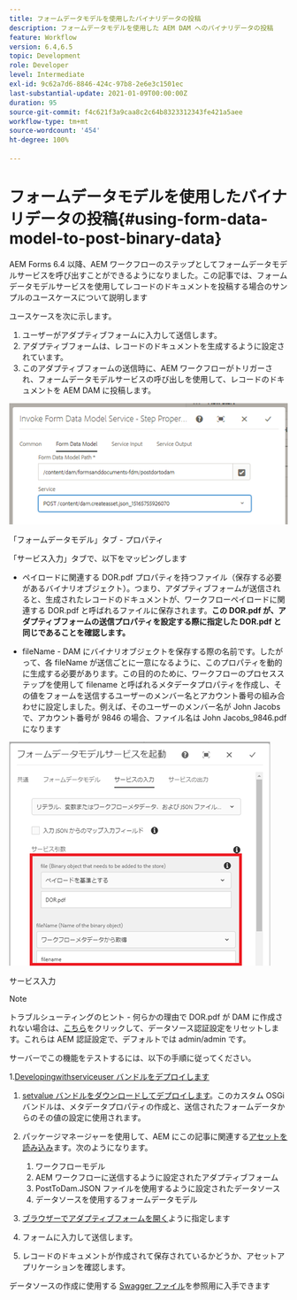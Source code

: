 ```yaml
---
title: フォームデータモデルを使用したバイナリデータの投稿
description: フォームデータモデルを使用した AEM DAM へのバイナリデータの投稿
feature: Workflow
version: 6.4,6.5
topic: Development
role: Developer
level: Intermediate
exl-id: 9c62a7d6-8846-424c-97b8-2e6e3c1501ec
last-substantial-update: 2021-01-09T00:00:00Z
duration: 95
source-git-commit: f4c621f3a9caa8c2c64b8323312343fe421a5aee
workflow-type: tm+mt
source-wordcount: '454'
ht-degree: 100%

---
```


# フォームデータモデルを使用したバイナリデータの投稿{#using-form-data-model-to-post-binary-data}

AEM Forms 6.4 以降、AEM ワークフローのステップとしてフォームデータモデルサービスを呼び出すことができるようになりました。この記事では、フォームデータモデルサービスを使用してレコードのドキュメントを投稿する場合のサンプルのユースケースについて説明します

ユースケースを次に示します。

1. ユーザーがアダプティブフォームに入力して送信します。
1. アダプティブフォームは、レコードのドキュメントを生成するように設定されています。
1. このアダプティブフォームの送信時に、AEM ワークフローがトリガーされ、フォームデータモデルサービスの呼び出しを使用して、レコードのドキュメントを AEM DAM に投稿します。

![posttodam](assets/posttodamshot1.png)

「フォームデータモデル」タブ - プロパティ

「サービス入力」タブで、以下をマッピングします

* ペイロードに関連する DOR.pdf プロパティを持つファイル（保存する必要があるバイナリオブジェクト）。つまり、アダプティブフォームが送信されると、生成されたレコードのドキュメントが、ワークフローペイロードに関連する DOR.pdf と呼ばれるファイルに保存されます。**この DOR.pdf が、アダプティブフォームの送信プロパティを設定する際に指定した DOR.pdf と同じであることを確認します。**

* fileName - DAM にバイナリオブジェクトを保存する際の名前です。したがって、各 fileName が送信ごとに一意になるように、このプロパティを動的に生成する必要があります。この目的のために、ワークフローのプロセスステップを使用して filename と呼ばれるメタデータプロパティを作成し、その値をフォームを送信するユーザーのメンバー名とアカウント番号の組み合わせに設定しました。例えば、そのユーザーのメンバー名が John Jacobs で、アカウント番号が 9846 の場合、ファイル名は John Jacobs_9846.pdf になります

![fdmserviceinput](assets/fdminputservice.png)

サービス入力

>[!NOTE]
>
>トラブルシューティングのヒント - 何らかの理由で DOR.pdf が DAM に作成されない場合は、[こちら](http://localhost:4502/mnt/overlay/fd/fdm/gui/components/admin/fdmcloudservice/properties.html?item=%2Fconf%2Fglobal%2Fsettings%2Fcloudconfigs%2Ffdm%2Fpostdortodam)をクリックして、データソース認証設定をリセットします。これらは AEM 認証設定で、デフォルトでは admin/admin です。

サーバーでこの機能をテストするには、以下の手順に従ってください。

1.[Developingwithserviceuser バンドルをデプロイします](/help/forms/assets/common-osgi-bundles/DevelopingWithServiceUser.jar)

1. [setvalue バンドルをダウンロードしてデプロイします](/help/forms/assets/common-osgi-bundles/SetValueApp.core-1.0-SNAPSHOT.jar)。このカスタム OSGi バンドルは、メタデータプロパティの作成と、送信されたフォームデータからのその値の設定に使用されます。

1. パッケージマネージャーを使用して、AEM にこの記事に関連する[アセットを読み込み](assets/postdortodam.zip)ます。次のようになります。

   1. ワークフローモデル
   1. AEM ワークフローに送信するように設定されたアダプティブフォーム
   1. PostToDam.JSON ファイルを使用するように設定されたデータソース
   1. データソースを使用するフォームデータモデル

1. [ブラウザーでアダプティブフォームを開く](http://localhost:4502/content/dam/formsanddocuments/helpx/timeoffrequestform/jcr:content?wcmmode=disabled)ように指定します
1. フォームに入力して送信します。
1. レコードのドキュメントが作成されて保存されているかどうか、アセットアプリケーションを確認します。


データソースの作成に使用する [Swagger ファイル](http://localhost:4502/conf/global/settings/cloudconfigs/fdm/postdortodam/jcr:content/swaggerFile)を参照用に入手できます

